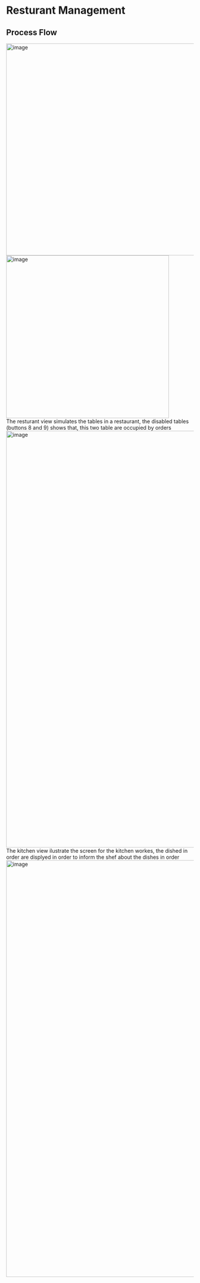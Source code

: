 # Resturant Management
## Process Flow 
<img width="569" alt="image" src="https://github.com/shlomielbaz/resturant-manager/assets/426076/d34eb109-d9ed-40d2-ab49-43e1a31a8fbb">
<br />
<img width="437" alt="image" src="https://github.com/shlomielbaz/resturant-manager/assets/426076/748ea88e-1870-4687-8584-ad43699c47b8">
<br />
The resturant view simulates the tables in a restaurant, the disabled tables (buttons 8 and 9) shows that, this two table are occupied by orders
<img width="1119" alt="image" src="https://github.com/shlomielbaz/resturant-manager/assets/426076/43260179-bed8-4c65-b898-503eab856fb1">
<br />
The kitchen view ilustrate the screen for the kitchen workes, the dished in order are displyed in order to inform the shef about the dishes in order
<img width="1119" alt="image" src="https://github.com/shlomielbaz/resturant-manager/assets/426076/7c76ed00-f7cf-4f4f-8dc0-25a5c56c8936">

